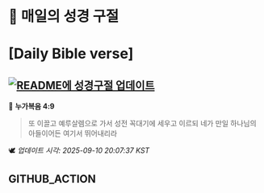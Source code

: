 # 🙏 매일의 성경 구절
# [Daily Bible verse]
## [![README에 성경구절 업데이트](https://github.com/DONGSUKA/first_test/actions/workflows/update-readme-bible.yml/badge.svg)](https://github.com/DONGSUKA/first_test/actions/workflows/update-readme-bible.yml)
<!-- START_BIBLE_VERSE -->
📖 **누가복음 4:9**
> 또 이끌고 예루살렘으로 가서 성전 꼭대기에 세우고 이르되 네가 만일 하나님의 아들이어든 여기서 뛰어내리라

🕊️ _업데이트 시각: 2025-09-10 20:07:37 KST_
  <!-- END_BIBLE_VERSE -->
## GITHUB_ACTION

